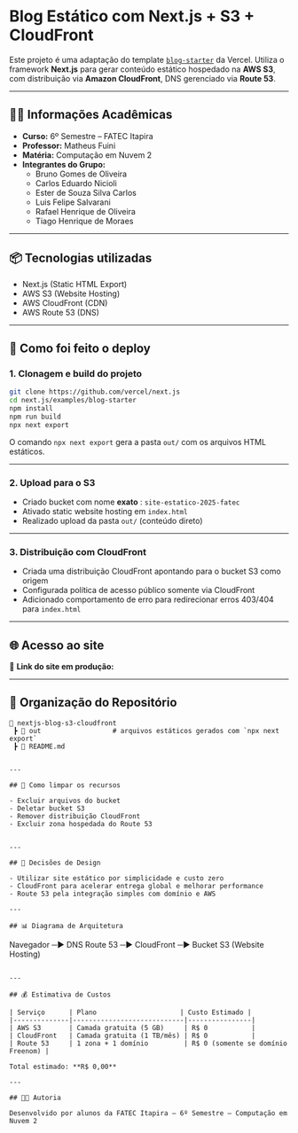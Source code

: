 # Blog Estático com Next.js + S3 + CloudFront

Este projeto é uma adaptação do template [`blog-starter`](https://github.com/vercel/next.js/tree/canary/examples/blog-starter) da Vercel. Utiliza o framework **Next.js** para gerar conteúdo estático hospedado na **AWS S3**, com distribuição via **Amazon CloudFront**, DNS gerenciado via **Route 53**.

---

## 👨‍🏫 Informações Acadêmicas

- **Curso:** 6º Semestre – FATEC Itapira  
- **Professor:** Matheus Fuini  
- **Matéria:** Computação em Nuvem 2  
- **Integrantes do Grupo:**
  - Bruno Gomes de Oliveira  
  - Carlos Eduardo Nicioli
  - Ester de Souza Silva Carlos 
  - Luis Felipe Salvarani  
  - Rafael Henrique de Oliveira  
  - Tiago Henrique de Moraes  

---

## 📦 Tecnologias utilizadas

- Next.js (Static HTML Export)
- AWS S3 (Website Hosting)
- AWS CloudFront (CDN)
- AWS Route 53 (DNS)

---

## 🚀 Como foi feito o deploy

### 1. Clonagem e build do projeto

```bash
git clone https://github.com/vercel/next.js
cd next.js/examples/blog-starter
npm install
npm run build
npx next export
```

O comando `npx next export` gera a pasta `out/` com os arquivos HTML estáticos.

---

### 2. Upload para o S3

- Criado bucket com nome **exato** : `site-estatico-2025-fatec`
- Ativado static website hosting em `index.html`
- Realizado upload da pasta `out/` (conteúdo direto)

---

### 3. Distribuição com CloudFront

- Criada uma distribuição CloudFront apontando para o bucket S3 como origem
- Configurada política de acesso público somente via CloudFront
- Adicionado comportamento de erro para redirecionar erros 403/404 para `index.html`

---

## 🌐 Acesso ao site

📍 **Link do site em produção:**  


---

## 📁 Organização do Repositório

```
📁 nextjs-blog-s3-cloudfront
 ┣ 📁 out                  # arquivos estáticos gerados com `npx next export`
 ┣ 📄 README.md


---

## 🧹 Como limpar os recursos

- Excluir arquivos do bucket
- Deletar bucket S3
- Remover distribuição CloudFront
- Excluir zona hospedada do Route 53


---

## 🧠 Decisões de Design

- Utilizar site estático por simplicidade e custo zero
- CloudFront para acelerar entrega global e melhorar performance
- Route 53 pela integração simples com domínio e AWS

---

## 📊 Diagrama de Arquitetura

```
Navegador ─► DNS Route 53 ─► CloudFront ─► Bucket S3 (Website Hosting)
                        
```

---

## 💰 Estimativa de Custos

| Serviço      | Plano                     | Custo Estimado |
|--------------|----------------------------|----------------|
| AWS S3       | Camada gratuita (5 GB)     | R$ 0           |
| CloudFront   | Camada gratuita (1 TB/mês) | R$ 0           |
| Route 53     | 1 zona + 1 domínio         | R$ 0 (somente se domínio Freenom) |

Total estimado: **R$ 0,00**

---

## 👨‍💻 Autoria

Desenvolvido por alunos da FATEC Itapira – 6º Semestre – Computação em Nuvem 2
